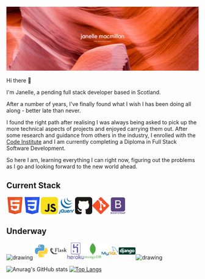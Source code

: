 ![Janelle Banner](janelle-banner-github.png)

Hi there 👋

I'm Janelle, a pending full stack developer based in Scotland.

After a number of years, I've finally found what I wish I has been doing all along - better late than never.

I found the right path after realising I was always being asked to pick up the more technical aspects of projects and enjoyed carrying them out. After some research and guidance from others in the industry, I enrolled with the [Code Institute](https://codeinstitute.net/full-stack-software-development-diploma-uk/) and I am currently completing a Diploma in Full Stack Software Development.


So here I am, learning everything I can right now, figuring out the problems as I go and looking forward to the new world ahead. 

## Current Stack

<img src="https://github.com/edent/SuperTinyIcons/blob/dd80b17e5b5c11c8647a27bd098c4038a0434db4/images/svg/html5.svg" alt="drawing" width="45"/><img src="https://github.com/edent/SuperTinyIcons/blob/dd80b17e5b5c11c8647a27bd098c4038a0434db4/images/svg/css3.svg" width="45"/><img src="https://github.com/edent/SuperTinyIcons/blob/dd80b17e5b5c11c8647a27bd098c4038a0434db4/images/svg/javascript.svg" alt="drawing" width="45"/><img src="https://github.com/devicons/devicon/blob/9f4f5cdb393299a81125eb5127929ea7bfe42889/icons/jquery/jquery-plain-wordmark.svg" alt="drawing" width="45"/><img src="https://github.com/edent/SuperTinyIcons/blob/dd80b17e5b5c11c8647a27bd098c4038a0434db4/images/svg/github.svg" alt="drawing" width="45"/><img src="https://github.com/devicons/devicon/blob/9f4f5cdb393299a81125eb5127929ea7bfe42889/icons/git/git-original.svg" alt="drawing" width="45"/><img src="https://github.com/devicons/devicon/blob/9f4f5cdb393299a81125eb5127929ea7bfe42889/icons/bootstrap/bootstrap-plain-wordmark.svg" alt="drawing" width="45"/>


## Underway

<img src="https://colinstodd.com/images/posts/matcss-min.png" alt="drawing" width="45"/><img src="https://github.com/edent/SuperTinyIcons/blob/dd80b17e5b5c11c8647a27bd098c4038a0434db4/images/svg/python.svg" alt="drawing" width="45"/><img src="https://github.com/devicons/devicon/blob/9f4f5cdb393299a81125eb5127929ea7bfe42889/icons/flask/flask-original-wordmark.svg" width="45"/><img src="https://github.com/devicons/devicon/blob/9f4f5cdb393299a81125eb5127929ea7bfe42889/icons/heroku/heroku-original-wordmark.svg" width="45"/><img src="https://github.com/devicons/devicon/blob/9f4f5cdb393299a81125eb5127929ea7bfe42889/icons/mongodb/mongodb-plain-wordmark.svg" alt="drawing" width="45"/><img src="https://github.com/devicons/devicon/blob/9f4f5cdb393299a81125eb5127929ea7bfe42889/icons/mysql/mysql-original-wordmark.svg" alt="drawing" width="45"/><img src="https://github.com/devicons/devicon/blob/9f4f5cdb393299a81125eb5127929ea7bfe42889/icons/django/django-original.svg" alt="drawing" width="45"/><img src="https://upload.wikimedia.org/wikipedia/commons/thumb/5/5c/AWS_Simple_Icons_AWS_Cloud.svg/1024px-AWS_Simple_Icons_AWS_Cloud.svg.png" alt="drawing" width="45"/>









![Anurag's GitHub stats](https://github-readme-stats.vercel.app/api?username=JanelleG51&show_icons=true&theme=dracula)
[![Top Langs](https://github-readme-stats.vercel.app/api/top-langs/?username=JanelleG51&layout=compact&theme=dracula)](https://github.com/anuraghazra/github-readme-stats)





